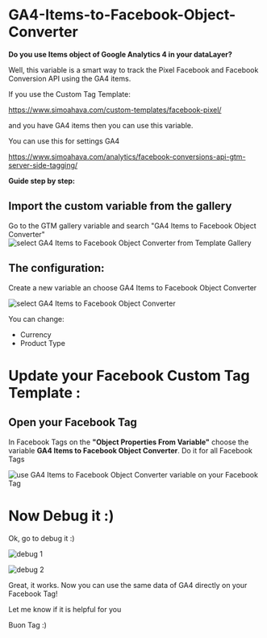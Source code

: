 # GA4-Items-to-Facebook-Object-Converter
**Do you use Items object of Google Analytics 4 in your dataLayer?**

Well, this variable is a smart way to track the Pixel Facebook and Facebook Conversion API using the GA4 items.

If you use the Custom Tag Template:

https://www.simoahava.com/custom-templates/facebook-pixel/

and you have GA4 items then you can use this variable.

You can use this for settings GA4 

https://www.simoahava.com/analytics/facebook-conversions-api-gtm-server-side-tagging/


**Guide step by step:**

## Import the custom variable from the gallery

Go to the GTM gallery variable and search "GA4 Items to Facebook Object Converter"
![select GA4 Items to Facebook Object Converter from Template Gallery](https://www.tagmanageritalia.it/GTM/guida/uploads/2021/06/select-GA4-Items-to-Facebook-Object-Converter-from-Template-Gallery.png)


## The configuration: 
Create a new variable an choose GA4 Items to Facebook Object Converter

![select GA4 Items to Facebook Object Converter](https://www.tagmanageritalia.it/GTM/guida/uploads/2021/06/select-GA4-Items-to-Facebook-Object-Converter.png)

You can change:
- Currency
- Product Type

# Update your Facebook Custom Tag Template :
## Open your Facebook Tag

In Facebook Tags on the **"Object Properties From Variable"** choose the variable **GA4 Items to Facebook Object Converter**. Do it for all Facebook Tags


![use GA4 Items to Facebook Object Converter variable on your Facebook Tag](https://www.tagmanageritalia.it/GTM/guida/uploads/2021/06/use-GA4-Items-to-Facebook-Object-Converter-variable-on-your-Facebook-Tag.png)


# Now Debug it :)

Ok, go to debug it :)

![debug 1](https://www.tagmanageritalia.it/GTM/guida/uploads/2021/06/debug-1.png)

![debug 2](https://www.tagmanageritalia.it/GTM/guida/uploads/2021/06/debug-2.png)

Great, it works. Now you can use the same data of GA4 directly on your Facebook Tag!

Let me know if it is helpful for you

Buon Tag :)
